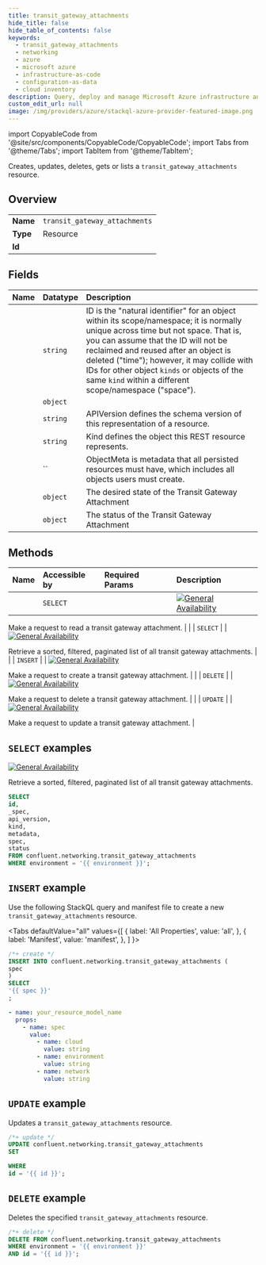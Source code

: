 ```yaml
---
title: transit_gateway_attachments
hide_title: false
hide_table_of_contents: false
keywords:
  - transit_gateway_attachments
  - networking
  - azure
  - microsoft azure
  - infrastructure-as-code
  - configuration-as-data
  - cloud inventory
description: Query, deploy and manage Microsoft Azure infrastructure and resources using SQL
custom_edit_url: null
image: /img/providers/azure/stackql-azure-provider-featured-image.png
---
```


import CopyableCode from '@site/src/components/CopyableCode/CopyableCode';
import Tabs from '@theme/Tabs';
import TabItem from '@theme/TabItem';

Creates, updates, deletes, gets or lists a <code>transit_gateway_attachments</code> resource.

## Overview
<table><tbody>
<tr><td><b>Name</b></td><td><code>transit_gateway_attachments</code></td></tr>
<tr><td><b>Type</b></td><td>Resource</td></tr>
<tr><td><b>Id</b></td><td><CopyableCode code="confluent.networking.transit_gateway_attachments" /></td></tr>
</tbody></table>

## Fields
| Name | Datatype | Description |
|:-----|:---------|:------------|
| <CopyableCode code="id" /> | `string` | ID is the "natural identifier" for an object within its scope/namespace; it is normally unique across time but not space. That is, you can assume that the ID will not be reclaimed and reused after an object is deleted ("time"); however, it may collide with IDs for other object `kinds` or objects of the same `kind` within a different scope/namespace ("space"). |
| <CopyableCode code="_spec" /> | `object` |  |
| <CopyableCode code="api_version" /> | `string` | APIVersion defines the schema version of this representation of a resource. |
| <CopyableCode code="kind" /> | `string` | Kind defines the object this REST resource represents. |
| <CopyableCode code="metadata" /> | `` | ObjectMeta is metadata that all persisted resources must have, which includes all objects users must create. |
| <CopyableCode code="spec" /> | `object` | The desired state of the Transit Gateway Attachment |
| <CopyableCode code="status" /> | `object` | The status of the Transit Gateway Attachment |

## Methods
| Name | Accessible by | Required Params | Description |
|:-----|:--------------|:----------------|:------------|
| <CopyableCode code="get_networking_v1transit_gateway_attachment" /> | `SELECT` | <CopyableCode code="environment, id" /> | [![General Availability](https://img.shields.io/badge/Lifecycle%20Stage-General%20Availability-%2345c6e8)](#section/Versioning/API-Lifecycle-Policy)

Make a request to read a transit gateway attachment. |
| <CopyableCode code="list_networking_v1transit_gateway_attachments" /> | `SELECT` | <CopyableCode code="environment" /> | [![General Availability](https://img.shields.io/badge/Lifecycle%20Stage-General%20Availability-%2345c6e8)](#section/Versioning/API-Lifecycle-Policy)

Retrieve a sorted, filtered, paginated list of all transit gateway attachments. |
| <CopyableCode code="create_networking_v1transit_gateway_attachment" /> | `INSERT` | <CopyableCode code="" /> | [![General Availability](https://img.shields.io/badge/Lifecycle%20Stage-General%20Availability-%2345c6e8)](#section/Versioning/API-Lifecycle-Policy)

Make a request to create a transit gateway attachment. |
| <CopyableCode code="delete_networking_v1transit_gateway_attachment" /> | `DELETE` | <CopyableCode code="environment, id" /> | [![General Availability](https://img.shields.io/badge/Lifecycle%20Stage-General%20Availability-%2345c6e8)](#section/Versioning/API-Lifecycle-Policy)

Make a request to delete a transit gateway attachment. |
| <CopyableCode code="update_networking_v1transit_gateway_attachment" /> | `UPDATE` | <CopyableCode code="id" /> | [![General Availability](https://img.shields.io/badge/Lifecycle%20Stage-General%20Availability-%2345c6e8)](#section/Versioning/API-Lifecycle-Policy)

Make a request to update a transit gateway attachment. |

## `SELECT` examples

[![General Availability](https://img.shields.io/badge/Lifecycle%20Stage-General%20Availability-%2345c6e8)](#section/Versioning/API-Lifecycle-Policy)

Retrieve a sorted, filtered, paginated list of all transit gateway attachments.


```sql
SELECT
id,
_spec,
api_version,
kind,
metadata,
spec,
status
FROM confluent.networking.transit_gateway_attachments
WHERE environment = '{{ environment }}';
```
## `INSERT` example

Use the following StackQL query and manifest file to create a new <code>transit_gateway_attachments</code> resource.

<Tabs
    defaultValue="all"
    values={[
        { label: 'All Properties', value: 'all', },
        { label: 'Manifest', value: 'manifest', },
    ]
}>
<TabItem value="all">

```sql
/*+ create */
INSERT INTO confluent.networking.transit_gateway_attachments (
spec
)
SELECT 
'{{ spec }}'
;
```
</TabItem>
<TabItem value="manifest">

```yaml
- name: your_resource_model_name
  props:
    - name: spec
      value:
        - name: cloud
          value: string
        - name: environment
          value: string
        - name: network
          value: string

```
</TabItem>
</Tabs>

## `UPDATE` example

Updates a <code>transit_gateway_attachments</code> resource.

```sql
/*+ update */
UPDATE confluent.networking.transit_gateway_attachments
SET 

WHERE 
id = '{{ id }}';
```

## `DELETE` example

Deletes the specified <code>transit_gateway_attachments</code> resource.

```sql
/*+ delete */
DELETE FROM confluent.networking.transit_gateway_attachments
WHERE environment = '{{ environment }}'
AND id = '{{ id }}';
```
